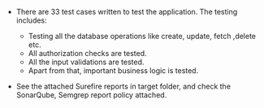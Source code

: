 
- There are 33 test cases written to test the application. The testing includes:
    - Testing all the database operations like create, update, fetch ,delete etc.
    - All authorization checks are tested.
    - All the input validations are tested.
    - Apart from that, important business logic is tested.

- See the attached Surefire reports in target folder, and check the SonarQube, Semgrep report policy attached.